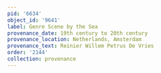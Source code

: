 ```yaml
---
pid: '6634'
object_id: '9641'
label: Genre Scene by the Sea
provenance_date: 19th century to 20th century
provenance_location: Netherlands, Amsterdam
provenance_text: Reinier Willem Petrus De Vries
order: '2144'
collection: provenance
---
```


